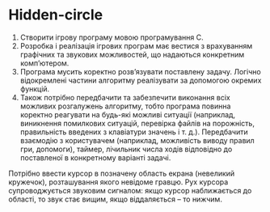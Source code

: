 # Hidden-circle

1. Створити ігрову програму мовою програмування С. 
2. Розробка і реалізація ігрових програм має вестися з врахуванням
графічних та звукових можливостей, що надаються конкретним
комп’ютером. 
3. Програма мусить коректно розв’язувати поставлену задачу. Логічно
відокремлені частини алгоритму реалізувати за допомогою окремих
функцій.
4. Також потрібно передбачити та забезпечити виконання всіх можливих
розгалужень алгоритму, тобто програма повинна коректно реагувати на
будь-які можливі ситуації (наприклад, виникнення помилкових ситуацій,
перевірка файлів на порожність, правильність введених з клавіатури
значень і т. д.). Передбачити взаємодію з користувачем (наприклад,
можливість виводу правил гри, допомоги), таймер, лічильник числа ходів
відповідно до поставленої в конкретному варіанті задачі.


Потрібно ввести курсор в позначену область екрана (невеликий кружечок),
розташування якого невідоме гравцю. Рух курсора супроводжується
звуковим сигналом: якщо курсор наближається до області, то звук стає
вищим, якщо віддаляється – то нижчим.

